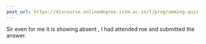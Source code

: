 ```yaml
---
post_url: https://discourse.onlinedegree.iitm.ac.in/t/programming-quiz-1-in-student-dashboard-label-for-roe-scores-showing-absent-or-incorrect/169369/10
---
```

Sir even for me it is showing absent , I had attended roe and submitted the answer.